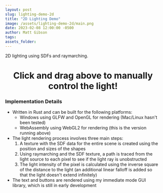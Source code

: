 ```yaml
---
layout: post
slug: lighting-demo-2d
title: "2D Lighting Demo"
image: /assets/lighting-demo-2d/main.png
date: 2023-02-08 12:00:00 -0500
author: Matt Gibson
tags: 
assets_folder: 
---
```


2D lighting using SDFs and raymarching.

<!--more-->

<canvas id="canvas" height="720" width="720"></canvas>
<script type="module">
	import init from "/assets/lighting-demo-2d/wasm.js";
	await init();
</script>

<h1 style="text-align: center;">Click and drag above to manually control the light!</h1>

### Implementation Details
- Written in Rust and can be built for the following platforms:
	- Windows using GLFW and OpenGL for rendering (Mac/Linux hasn't been tested)
	- WebAssembly using WebGL2 for rendering (this is the version running above)
- The light rendering process involves three main steps:
	1. A texture with the SDF data for the entire scene is created using the position and sizes of the shapes
	2. Using raymarching and the SDF texture, a path is traced from the light source to each pixel to see if the light ray is unobstructed
	3. The light intensity of the pixel is calculated using the inverse square of the distance to the light (an additional linear falloff is added so that the light doesn't extend infinitely)
- The text and buttons are rendered using my immediate mode GUI library, which is still in early development
